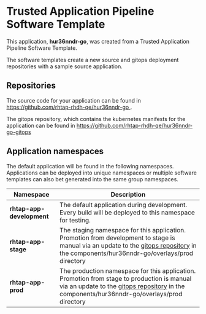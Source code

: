 # Trusted Application Pipeline Software Template

This application, **hur36nndr-go**, was created from a Trusted Application Pipeline Software Template.

The software templates create a new source and gitops deployment repositories with a sample source application. 

## Repositories

The source code for your application can be found in [https://github.com/rhtap-rhdh-qe/hur36nndr-go ](https://github.com/rhtap-rhdh-qe/hur36nndr-go ).
 
The gitops repository, which contains the kubernetes manifests for the application can be found in 
[https://github.com/rhtap-rhdh-qe/hur36nndr-go-gitops ](https://github.com/rhtap-rhdh-qe/hur36nndr-go-gitops ) 

## Application namespaces 

The default application will be found in the following namespaces. Applications can be deployed into unique namespaces or multiple software templates can also bet generated into the same group namespaces.  

|  Namespace   |  Description   |  
| -------- | -------- |   
| **rhtap-app-development** | The default application during development. Every build will be deployed to this namespace for testing. | 
| **rhtap-app-stage** | The staging namespace for this application. Promotion from development to stage is manual via an update to the [gitops repository](https://github.com/rhtap-rhdh-qe/hur36nndr-go-gitops ) in the components/hur36nndr-go/overlays/prod directory |  
| **rhtap-app-prod** | The production namespace for this application. Promotion from stage to production is manual via an update to the [gitops repository](https://github.com/rhtap-rhdh-qe/hur36nndr-go-gitops ) in the components/hur36nndr-go/overlays/prod directory | 